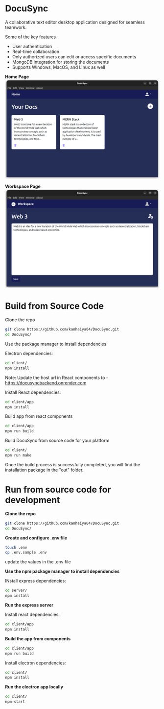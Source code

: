 
# DocuSync

A collaborative text editor desktop application designed for seamless teamwork.

Some of the key features

- User authentication
- Real-time collaboration
- Only authorized users can edit or access specific documents
- MongoDB integration for storing the documents
- Supports Windows, MacOS, and Linux as well

**Home Page**
![home page](./img/Home.png)

**Workspace Page**
![Workspace Page](./img/Workspace.png)

# Build from Source Code

Clone the repo

```bash
git clone https://github.com/kanhaiya04/DocuSync.git
cd DocuSync/
```

Use the package manager to install dependencies

Electron dependencies:
```bash
cd client/
npm install
```
Note: Update the host url in React components to - https://docusyncbackend.onrender.com

Install React dependencies:
```bash
cd client/app
npm install
```

Build app from react components
```bash
cd client/app
npm run build
```

Build DocuSync from source code for your platform
```bash
cd client/
npm run make
```

Once the build process is successfully completed, you will find the installation package in the "out" folder.


# Run from source code for development 


**Clone the repo**

```bash
git clone https://github.com/kanhaiya04/DocuSync.git
cd DocuSync/
```

**Create and configure .env file**

```bash
touch .env
cp .env.sample .env
```
update the values in the .env file


**Use the npm package manager to install dependencies**

INstall express dependencies:
```bash
cd server/
npm install
```

**Run the express server**


Install react dependencies:
```bash
cd client/app
npm install
```

**Build the app from components**

```bash
cd client/app
npm run build
```

Install electron dependencies:
```bash
cd client/
npm install
```

**Run the electron app locally**
```bash
cd client/
npm start
```




